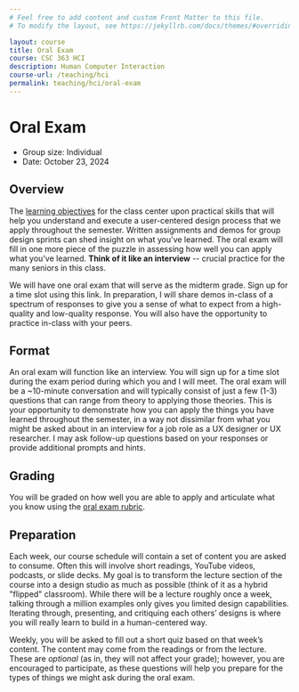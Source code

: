 ```yaml
---
# Feel free to add content and custom Front Matter to this file.
# To modify the layout, see https://jekyllrb.com/docs/themes/#overriding-theme-defaults

layout: course
title: Oral Exam
course: CSC 363 HCI
description: Human Computer Interaction
course-url: /teaching/hci
permalink: teaching/hci/oral-exam
---
```


# Oral Exam
* Group size: Individual
* Date: October 23, 2024

## Overview 
The [learning objectives](./hci.markdown#learning-objectives) for the class center upon practical skills that will help you understand and execute a user-centered design process that we apply throughout the semester. Written assignments and demos for group design sprints can shed insight on what you've learned. The oral exam will fill in one more piece of the puzzle in assessing how well you can apply what you've learned. **Think of it like an interview** -- crucial practice for the many seniors in this class.

We will have one oral exam that will serve as the midterm grade. Sign up for a time slot using this link. In preparation, I will share demos in-class of a spectrum of responses to give you a sense of what to expect from a high-quality and low-quality response. You will also have the opportunity to practice in-class with your peers.

## Format

An oral exam will function like an interview. You will sign up for a time slot during the exam period during which you and I will meet. The oral exam will be a ~10-minute conversation and will typically consist of just a few (1-3) questions that can range from theory to applying those theories. This is your opportunity to demonstrate how you can apply the things you have learned throughout the semester, in a way not dissimilar from what you might be asked about in an interview for a job role as a UX designer or UX researcher. I may ask follow-up questions based on your responses or provide additional prompts and hints.

## Grading

You will be graded on how well you are able to apply and articulate what you know using the [oral exam rubric](https://docs.google.com/spreadsheets/d/1R_axAsRMevn4P0fw5FwdYUDhFeFIN2qfeabm0CdvveA/edit?usp=sharing). 

## Preparation
Each week, our course schedule will contain a set of content you are asked to consume. Often this will involve short readings, YouTube videos, podcasts, or slide decks. My goal is to transform the lecture section of the course into a design studio as much as possible (think of it as a hybrid "flipped" classroom). While there will be a lecture roughly once a week, talking through a million examples only gives you limited design capabilities. Iterating through, presenting, and critiquing each others’ designs is where you will really learn to build in a human-centered way.

Weekly, you will be asked to fill out a short quiz based on that week’s content. The content may come from the readings or from the lecture. These are *optional* (as in, they will not affect your grade); however, you are encouraged to participate, as these questions will help you prepare for the types of things we might ask during the oral exam.